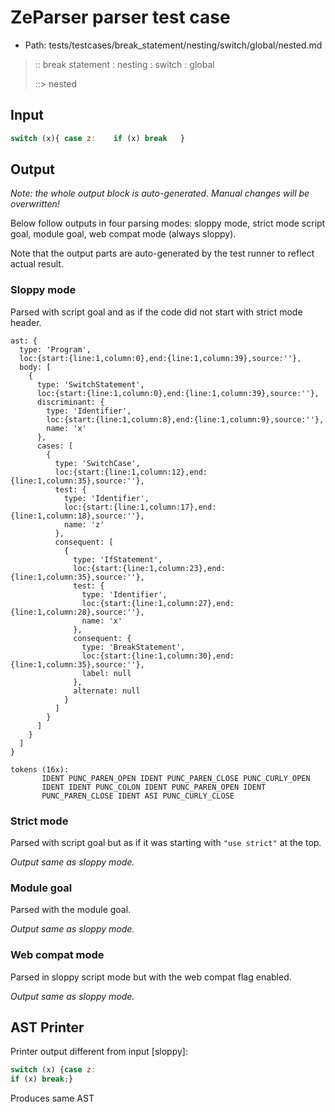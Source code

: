 # ZeParser parser test case

- Path: tests/testcases/break_statement/nesting/switch/global/nested.md

> :: break statement : nesting : switch : global
>
> ::> nested

## Input

`````js
switch (x){ case z:    if (x) break   }
`````

## Output

_Note: the whole output block is auto-generated. Manual changes will be overwritten!_

Below follow outputs in four parsing modes: sloppy mode, strict mode script goal, module goal, web compat mode (always sloppy).

Note that the output parts are auto-generated by the test runner to reflect actual result.

### Sloppy mode

Parsed with script goal and as if the code did not start with strict mode header.

`````
ast: {
  type: 'Program',
  loc:{start:{line:1,column:0},end:{line:1,column:39},source:''},
  body: [
    {
      type: 'SwitchStatement',
      loc:{start:{line:1,column:0},end:{line:1,column:39},source:''},
      discriminant: {
        type: 'Identifier',
        loc:{start:{line:1,column:8},end:{line:1,column:9},source:''},
        name: 'x'
      },
      cases: [
        {
          type: 'SwitchCase',
          loc:{start:{line:1,column:12},end:{line:1,column:35},source:''},
          test: {
            type: 'Identifier',
            loc:{start:{line:1,column:17},end:{line:1,column:18},source:''},
            name: 'z'
          },
          consequent: [
            {
              type: 'IfStatement',
              loc:{start:{line:1,column:23},end:{line:1,column:35},source:''},
              test: {
                type: 'Identifier',
                loc:{start:{line:1,column:27},end:{line:1,column:28},source:''},
                name: 'x'
              },
              consequent: {
                type: 'BreakStatement',
                loc:{start:{line:1,column:30},end:{line:1,column:35},source:''},
                label: null
              },
              alternate: null
            }
          ]
        }
      ]
    }
  ]
}

tokens (16x):
       IDENT PUNC_PAREN_OPEN IDENT PUNC_PAREN_CLOSE PUNC_CURLY_OPEN
       IDENT IDENT PUNC_COLON IDENT PUNC_PAREN_OPEN IDENT
       PUNC_PAREN_CLOSE IDENT ASI PUNC_CURLY_CLOSE
`````

### Strict mode

Parsed with script goal but as if it was starting with `"use strict"` at the top.

_Output same as sloppy mode._

### Module goal

Parsed with the module goal.

_Output same as sloppy mode._

### Web compat mode

Parsed in sloppy script mode but with the web compat flag enabled.

_Output same as sloppy mode._

## AST Printer

Printer output different from input [sloppy]:

````js
switch (x) {case z:
if (x) break;}
````

Produces same AST
